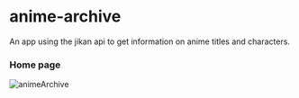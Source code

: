 # anime-archive
An app using the jikan api to get information on anime titles and characters.


### Home page
![animeArchive](https://user-images.githubusercontent.com/67722040/113040546-889ee480-915e-11eb-9764-1cf2c5d1c05b.PNG)
